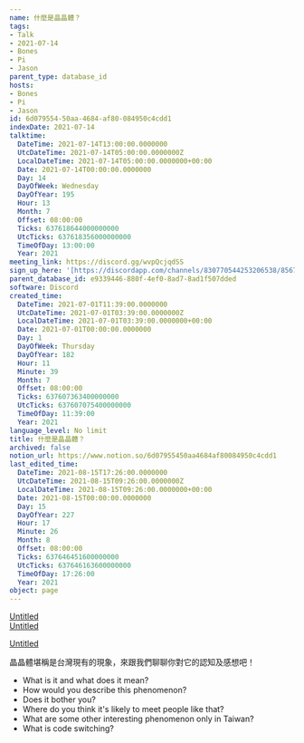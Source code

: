 ```yaml
---
name: 什麼是晶晶體？
tags:
- Talk
- 2021-07-14
- Bones
- Pi
- Jason
parent_type: database_id
hosts:
- Bones
- Pi
- Jason
id: 6d079554-50aa-4684-af80-084950c4cdd1
indexDate: 2021-07-14
talktime:
  DateTime: 2021-07-14T13:00:00.0000000
  UtcDateTime: 2021-07-14T05:00:00.0000000Z
  LocalDateTime: 2021-07-14T05:00:00.0000000+00:00
  Date: 2021-07-14T00:00:00.0000000
  Day: 14
  DayOfWeek: Wednesday
  DayOfYear: 195
  Hour: 13
  Month: 7
  Offset: 08:00:00
  Ticks: 637618644000000000
  UtcTicks: 637618356000000000
  TimeOfDay: 13:00:00
  Year: 2021
meeting_link: https://discord.gg/wvpQcjqdSS
sign_up_here: '[https://discordapp.com/channels/830770544253206538/856770166356049960/860141754656620575](https://discordapp.com/channels/830770544253206538/856770166356049960/860141754656620575)'
parent_database_id: e9339446-880f-4ef0-8ad7-8ad1f507dded
software: Discord
created_time:
  DateTime: 2021-07-01T11:39:00.0000000
  UtcDateTime: 2021-07-01T03:39:00.0000000Z
  LocalDateTime: 2021-07-01T03:39:00.0000000+00:00
  Date: 2021-07-01T00:00:00.0000000
  Day: 1
  DayOfWeek: Thursday
  DayOfYear: 182
  Hour: 11
  Minute: 39
  Month: 7
  Offset: 08:00:00
  Ticks: 637607363400000000
  UtcTicks: 637607075400000000
  TimeOfDay: 11:39:00
  Year: 2021
language_level: No limit
title: 什麼是晶晶體？
archived: false
notion_url: https://www.notion.so/6d07955450aa4684af80084950c4cdd1
last_edited_time:
  DateTime: 2021-08-15T17:26:00.0000000
  UtcDateTime: 2021-08-15T09:26:00.0000000Z
  LocalDateTime: 2021-08-15T09:26:00.0000000+00:00
  Date: 2021-08-15T00:00:00.0000000
  Day: 15
  DayOfYear: 227
  Hour: 17
  Minute: 26
  Month: 8
  Offset: 08:00:00
  Ticks: 637646451600000000
  UtcTicks: 637646163600000000
  TimeOfDay: 17:26:00
  Year: 2021
object: page
---
```



[Untitled](https://www.notion.so/60226399bd024bf4bf588586f8013a21)   
[Untitled](https://www.notion.so/cb083fc4f0b7459aa5afe1900ef25a1f)   

[Untitled](https://www.notion.so/482e61b02b9c4456b2b4fe86bb7544c6)   




晶晶體堪稱是台灣現有的現象，來跟我們聊聊你對它的認知及感想吧！

   - What is it and what does it mean?
   - How would you describe this phenomenon?
   - Does it bother you?
   - Where do you think it's likely to meet people like that?
   - What are some other interesting phenomenon only in Taiwan?
   - What is code switching?




